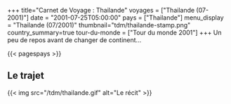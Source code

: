 +++
title="Carnet de Voyage : Thailande"
voyages = ["Thailande (07-2001)"]
date = "2001-07-25T05:00:00"
pays = ["Thailande"]
menu_display = "Thailande (07/2001)"
thumbnail="tdm/thailande-stamp.png"
country_summary=true
tour-du-monde = ["Tour du monde 2001"]
+++
Un peu de repos avant de changer de continent...

{{< pagespays >}}
## Le trajet
{{< img src="/tdm/thailande.gif" alt="Le récit" >}}